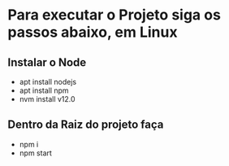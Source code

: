 # Para executar o Projeto siga os passos abaixo, em Linux

## Instalar o Node
- apt install nodejs
- apt install npm
- nvm install v12.0

## Dentro da Raiz do projeto faça
- npm i
- npm start
